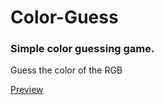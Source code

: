 # Color-Guess

### Simple color guessing game. ###
Guess the color of the RGB 

[Preview](https://engga86.github.io/Color-Guess/color.html)
